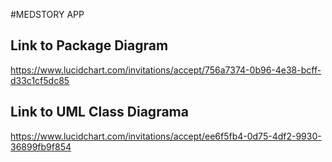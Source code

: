 #MEDSTORY APP


## Link to Package Diagram

https://www.lucidchart.com/invitations/accept/756a7374-0b96-4e38-bcff-d33c1cf5dc85


## Link to UML Class Diagrama

https://www.lucidchart.com/invitations/accept/ee6f5fb4-0d75-4df2-9930-36899fb9f854
